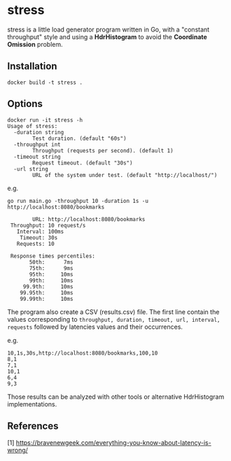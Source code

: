 # stress

stress is a little load generator program written in Go, with a "constant throughput" style and using a **HdrHistogram** to avoid the **Coordinate Omission** problem.

## Installation
````
docker build -t stress .
````

## Options
```
docker run -it stress -h
Usage of stress:
  -duration string
    	Test duration. (default "60s")
  -throughput int
    	Throughput (requests per second). (default 1)
  -timeout string
    	Request timeout. (default "30s")
  -url string
    	URL of the system under test. (default "http://localhost/")
```

e.g.
```
go run main.go -throughput 10 -duration 1s -u http://localhost:8080/bookmarks

        URL: http://localhost:8080/bookmarks
 Throughput: 10 request/s
   Interval: 100ms
    Timeout: 30s
   Requests: 10

 Response times percentiles:
       50th:      7ms
       75th:      9ms
       95th:     10ms
       99th:     10ms
     99.9th:     10ms
    99.95th:     10ms
    99.99th:     10ms

```

The program also create a CSV (results.csv) file. The first line contain the values corresponding to `throughput, duration, timeout, url, interval, requests`
followed by latencies values and their occurrences.

e.g.
```
10,1s,30s,http://localhost:8080/bookmarks,100,10
8,1
7,1
10,1
6,4
9,3
```

Those results can be analyzed with other tools or alternative HdrHistogram implementations.

## References
[1] https://bravenewgeek.com/everything-you-know-about-latency-is-wrong/
